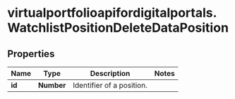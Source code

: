 # virtualportfolioapifordigitalportals.WatchlistPositionDeleteDataPosition

## Properties

Name | Type | Description | Notes
------------ | ------------- | ------------- | -------------
**id** | **Number** | Identifier of a position. | 


